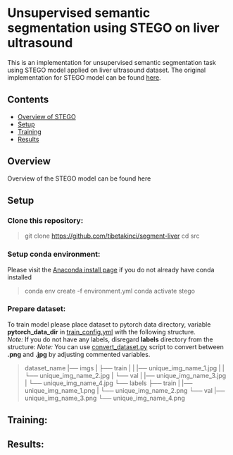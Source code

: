 # Unsupervised semantic segmentation using STEGO on liver ultrasound

This is an implementation for unsupervised semantic segmentation task using STEGO model applied on liver ultrasound dataset.
The original implementation for STEGO model can be found [here](https://github.com/mhamilton723/STEGO/tree/master).

## Contents
- [Overview of STEGO](#overview)
- [Setup](#setup)
- [Training](#training)
- [Results](#results)

## Overview
Overview of the STEGO model can be found here

## Setup
### Clone this repository:
> git clone https://github.com/tibetakinci/segment-liver
> cd src

### Setup conda environment:
Please visit the [Anaconda install page](https://docs.anaconda.com/anaconda/install/index.html) if you do not already have conda installed

> conda env create -f environment.yml
> conda activate stego

### Prepare dataset:
To train model please place dataset to pytorch data directory, variable **pytorch_data_dir** in [train_config.yml](/src/configs/train_config.yml) with the following structure.  
*Note:* If you do not have any labels, disregard **labels** directory from the structure:
*Note:* You can use [convert_dataset.py](/src/convert_dataset.py) script to convert between **.png** and **.jpg** by adjusting commented variables.

> dataset_name
> |── imgs
> |   ├── train
> |   |   |── unique_img_name_1.jpg
> |   |   └── unique_img_name_2.jpg
> |   └── val
> |       |── unique_img_name_3.jpg
> |       └── unique_img_name_4.jpg
> └── labels
>     ├── train
>     |   |── unique_img_name_1.png
>     |   └── unique_img_name_2.png
>     └── val
>         |── unique_img_name_3.png
>         └── unique_img_name_4.png

## Training:


## Results: